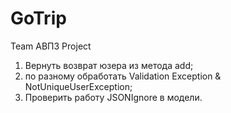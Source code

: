 # GoTrip
Team АВПЗ Project

1) Вернуть возврат юзера из метода add;
2) по разному обработать Validation Exception & NotUniqueUserException;
3) Проверить работу JSONIgnore в модели.
